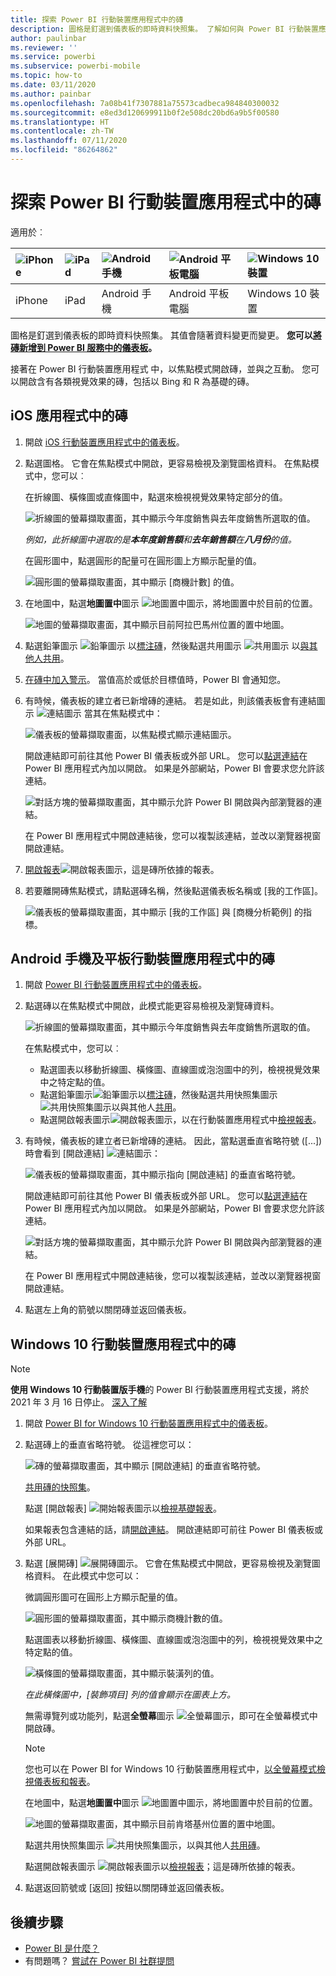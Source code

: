 ```yaml
---
title: 探索 Power BI 行動裝置應用程式中的磚
description: 圖格是釘選到儀表板的即時資料快照集。 了解如何與 Power BI 行動裝置應用程式中的磚互動。
author: paulinbar
ms.reviewer: ''
ms.service: powerbi
ms.subservice: powerbi-mobile
ms.topic: how-to
ms.date: 03/11/2020
ms.author: painbar
ms.openlocfilehash: 7a08b41f7307881a75573cadbeca984840300032
ms.sourcegitcommit: e8ed3d120699911b0f2e508dc20bd6a9b5f00580
ms.translationtype: HT
ms.contentlocale: zh-TW
ms.lasthandoff: 07/11/2020
ms.locfileid: "86264862"
---
```

# <a name="explore-tiles-in-the-power-bi-mobile-apps"></a>探索 Power BI 行動裝置應用程式中的磚
適用於︰

| ![iPhone](./media/mobile-tiles-in-the-mobile-apps/iphone-logo-50-px.png) | ![iPad](./media/mobile-tiles-in-the-mobile-apps/ipad-logo-50-px.png) | ![Android 手機](./media/mobile-tiles-in-the-mobile-apps/android-phone-logo-50-px.png) | ![Android 平板電腦](./media/mobile-tiles-in-the-mobile-apps/android-tablet-logo-50-px.png) | ![Windows 10 裝置](./media/mobile-tiles-in-the-mobile-apps/win-10-logo-50-px.png) |
|:--- |:--- |:--- |:--- |:--- |
| iPhone |iPad |Android 手機 |Android 平板電腦 |Windows 10 裝置 |

圖格是釘選到儀表板的即時資料快照集。 其值會隨著資料變更而變更。 **您可以[將磚新增到 Power BI 服務中的儀表板](../end-user-tiles.md)。** 

接著在 Power BI 行動裝置應用程式 中，以焦點模式開啟磚，並與之互動。 您可以開啟含有各類視覺效果的磚，包括以 Bing 和 R 為基礎的磚。

## <a name="tiles-in-the-ios-apps"></a>iOS 應用程式中的磚

1. 開啟 [iOS 行動裝置應用程式中的儀表板](mobile-apps-view-dashboard.md)。
2. 點選圖格。 它會在焦點模式中開啟，更容易檢視及瀏覽圖格資料。 在焦點模式中，您可以︰
   
   在折線圖、橫條圖或直條圖中，點選來檢視視覺效果特定部分的值。
   
    ![折線圖的螢幕擷取畫面，其中顯示今年度銷售與去年度銷售所選取的值。](media/mobile-tiles-in-the-mobile-apps/power-bi-iphone-line-tile-values.png)
   
   *例如，此折線圖中選取的是**本年度銷售額**和**去年銷售額**在**八月份**的值。*  
   
   在圓形圖中，點選圓形的配量可在圓形圖上方顯示配量的值。  
   
   ![圓形圖的螢幕擷取畫面，其中顯示 [商機計數] 的值。](media/mobile-tiles-in-the-mobile-apps/power-bi-ipad-tile-pie.png)
3. 在地圖中，點選**地圖置中**圖示 ![地圖置中圖示](media/mobile-tiles-in-the-mobile-apps/power-bi-center-map-icon.png)，將地圖置中於目前的位置。

   ![地圖的螢幕擷取畫面，其中顯示目前阿拉巴馬州位置的置中地圖。](media/mobile-tiles-in-the-mobile-apps/power-bi-ipad-center-map.png)

4. 點選鉛筆圖示 ![鉛筆圖示](./media/mobile-tiles-in-the-mobile-apps/power-bi-iphone-annotate-icon.png) 以[標注磚](mobile-annotate-and-share-a-tile-from-the-mobile-apps.md#annotate-and-share-the-tile-report-or-visual)，然後點選共用圖示 ![共用圖示](./media/mobile-tiles-in-the-mobile-apps/power-bi-iphone-share-icon.png) 以[與其他人共用](mobile-annotate-and-share-a-tile-from-the-mobile-apps.md#annotate-and-share-the-tile-report-or-visual)。

5. [在磚中加入警示](mobile-set-data-alerts-in-the-mobile-apps.md)。 當值高於或低於目標值時，Power BI 會通知您。

6. 有時候，儀表板的建立者已新增磚的連結。 若是如此，則該儀表板會有連結圖示 ![連結圖示](media/mobile-tiles-in-the-mobile-apps/power-bi-iphone-link-icon.png) 當其在焦點模式中：
   
    ![儀表板的螢幕擷取畫面，以焦點模式顯示連結圖示。](media/mobile-tiles-in-the-mobile-apps/power-bi-iphone-tile-link.png)
   
    開啟連結即可前往其他 Power BI 儀表板或外部 URL。 您可以[點選連結](../../create-reports/service-dashboard-edit-tile.md#hyperlink)在 Power BI 應用程式內加以開啟。 如果是外部網站，Power BI 會要求您允許該連結。
   
    ![對話方塊的螢幕擷取畫面，其中顯示允許 Power BI 開啟與內部瀏覽器的連結。](media/mobile-tiles-in-the-mobile-apps/pbi_andr_openlinkmessage.png)
   
    在 Power BI 應用程式中開啟連結後，您可以複製該連結，並改以瀏覽器視窗開啟連結。
7. [開啟報表](mobile-reports-in-the-mobile-apps.md)![開啟報表圖示](././media/mobile-tiles-in-the-mobile-apps/power-bi-ipad-open-report-icon.png)，這是磚所依據的報表。
8. 若要離開磚焦點模式，請點選磚名稱，然後點選儀表板名稱或 [我的工作區]。
   
    ![儀表板的螢幕擷取畫面，其中顯示 [我的工作區] 與 [商機分析範例] 的指標。](media/mobile-tiles-in-the-mobile-apps/power-bi-ipad-tile-breadcrumb.png)

## <a name="tiles-in-the-mobile-app-for-android-phones-and-tablets"></a>Android 手機及平板行動裝置應用程式中的磚
1. 開啟 [Power BI 行動裝置應用程式中的儀表板](mobile-apps-view-dashboard.md)。
2. 點選磚以在焦點模式中開啟，此模式能更容易檢視及瀏覽磚資料。
   
   ![折線圖的螢幕擷取畫面，其中顯示今年度銷售與去年度銷售所選取的值。](media/mobile-tiles-in-the-mobile-apps/power-bi-android-tablet-tile.png)
   
    在焦點模式中，您可以︰
   
   * 點選圖表以移動折線圖、橫條圖、直線圖或泡泡圖中的列，檢視視覺效果中之特定點的值。  
   * 點選鉛筆圖示![鉛筆圖示](./media/mobile-tiles-in-the-mobile-apps/power-bi-iphone-annotate-icon.png)以[標注磚](mobile-annotate-and-share-a-tile-from-the-mobile-apps.md#annotate-and-share-the-tile-report-or-visual)，然後點選共用快照集圖示![共用快照集圖示](./media/mobile-tiles-in-the-mobile-apps/pbi_andr_sharesnapicon.png)以與其他人[共用](mobile-annotate-and-share-a-tile-from-the-mobile-apps.md#annotate-and-share-the-tile-report-or-visual)。
   * 點選開啟報表圖示![開啟報表圖示](./media/mobile-tiles-in-the-mobile-apps/power-bi-android-tablet-open-report-icon.png)，以在行動裝置應用程式中[檢視報表](mobile-reports-in-the-mobile-apps.md)。
3. 有時候，儀表板的建立者已新增磚的連結。 因此，當點選垂直省略符號 ([...]) 時會看到 [開啟連結] ![連結圖示](media/mobile-tiles-in-the-mobile-apps/power-bi-iphone-link-icon.png)：
   
    ![儀表板的螢幕擷取畫面，其中顯示指向 [開啟連結] 的垂直省略符號。](media/mobile-tiles-in-the-mobile-apps/power-bi-android-tile-link.png)
   
    開啟連結即可前往其他 Power BI 儀表板或外部 URL。 您可以[點選連結](../../create-reports/service-dashboard-edit-tile.md#hyperlink)在 Power BI 應用程式內加以開啟。 如果是外部網站，Power BI 會要求您允許該連結。
   
    ![對話方塊的螢幕擷取畫面，其中顯示允許 Power BI 開啟與內部瀏覽器的連結。](media/mobile-tiles-in-the-mobile-apps/pbi_andr_openlinkmessage.png)
   
    在 Power BI 應用程式中開啟連結後，您可以複製該連結，並改以瀏覽器視窗開啟連結。
4. 點選左上角的箭號以關閉磚並返回儀表板。

## <a name="tiles-in-the-windows-10-mobile-app"></a>Windows 10 行動裝置應用程式中的磚

>[!NOTE]
>**使用 Windows 10 行動裝置版手機**的 Power BI 行動裝置應用程式支援，將於 2021 年 3 月 16 日停止。 [深入了解](https://go.microsoft.com/fwlink/?linkid=2121400)

1. 開啟 [Power BI for Windows 10 行動裝置應用程式中的儀表板](mobile-apps-view-dashboard.md)。
2. 點選磚上的垂直省略符號。 從這裡您可以： 
   
    ![磚的螢幕擷取畫面，其中顯示 [開啟連結] 的垂直省略符號。](media/mobile-tiles-in-the-mobile-apps/pbi_win10tileellpslink.png)
   
    [共用磚的快照集](mobile-windows-10-phone-app-get-started.md)。
   
    點選 [開啟報表] ![開始報表圖示](././media/mobile-tiles-in-the-mobile-apps/power-bi-ipad-open-report-icon.png)以[檢視基礎報表](mobile-reports-in-the-mobile-apps.md)。
   
    如果報表包含連結的話，請[開啟連結](../../create-reports/service-dashboard-edit-tile.md#hyperlink)。 開啟連結即可前往 Power BI 儀表板或外部 URL。
3. 點選 [展開磚] ![展開磚圖示](media/mobile-tiles-in-the-mobile-apps/power-bi-windows-10-focus-mode-icon.png)。 它會在焦點模式中開啟，更容易檢視及瀏覽圖格資料。 在此模式中您可以：
   
   微調圓形圖可在圓形上方顯示配量的值。  
   
   ![圓形圖的螢幕擷取畫面，其中顯示商機計數的值。](media/mobile-tiles-in-the-mobile-apps/power-bi-windows-10-pie-focus-mode.png)
   
   點選圖表以移動折線圖、橫條圖、直線圖或泡泡圖中的列，檢視視覺效果中之特定點的值。  
   
   ![橫條圖的螢幕擷取畫面，其中顯示裝潢列的值。](media/mobile-tiles-in-the-mobile-apps/pbi_win10ph_bartile0316.png)
   
   *在此橫條圖中，[裝飾項目] 列的值會顯示在圖表上方。*
   
   無需導覽列或功能列，點選**全螢幕**圖示 ![全螢幕圖示](media/mobile-tiles-in-the-mobile-apps/power-bi-full-screen-icon.png)，即可在全螢幕模式中開啟磚。
   
   > [!NOTE]
   > 您也可以在 Power BI for Windows 10 行動裝置應用程式中，[以全螢幕模式檢視儀表板和報表](mobile-windows-10-app-presentation-mode.md)。
   > 
   > 
   
   在地圖中，點選**地圖置中**圖示 ![地圖置中圖示](media/mobile-tiles-in-the-mobile-apps/power-bi-center-map-icon.png)，將地圖置中於目前的位置。
   
   ![地圖的螢幕擷取畫面，其中顯示目前肯塔基州位置的置中地圖。](media/mobile-tiles-in-the-mobile-apps/power-bi-windows-10-center-map.png)
   
   點選共用快照集圖示 ![共用快照集圖示](./media/mobile-tiles-in-the-mobile-apps/pbi_win10ph_shareicon.png)，以與其他人[共用磚](mobile-windows-10-phone-app-get-started.md)。   
   
   點選開啟報表圖示 ![開啟報表圖示](././media/mobile-tiles-in-the-mobile-apps/power-bi-ipad-open-report-icon.png)以[檢視報表](mobile-reports-in-the-mobile-apps.md)；這是磚所依據的報表。 
4. 點選返回箭號或 [返回] 按鈕以關閉磚並返回儀表板。

## <a name="next-steps"></a>後續步驟
* [Power BI 是什麼？](../../fundamentals/power-bi-overview.md)
* 有問題嗎？ [嘗試在 Power BI 社群提問](https://community.powerbi.com/)
